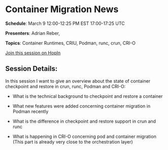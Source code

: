 # Container Migration News

**Schedule**: March 9 12:00-12:25 PM EST 17:00-17:25 UTC

**Presenters**: Adrian Reber,

**Topics**: Container Runtimes, CRIU, Podman, runc, crun, CRI-O

[Join this session on HopIn](https://hopin.com/events/container-plumbing-days)

## Session Details:

In this session I want to give an overview about the state of container checkpoint and restore in crun, runc, Podman and CRI-O:

 * What is the technical background to checkpoint and restore a container

 * What new features were added concerning container migration in Podman recently

 * What is the difference in checkpoint and restore support in crun and runc

 * What is happening in CRI-O concerning pod and container migration (This part is already very close to the orchestration layer)

